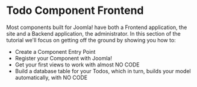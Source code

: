 # Todo Component Frontend

Most components built for Joomla! have both a Frontend application, the site and a Backend application, the administrator.
In this section of the tutorial we'll focus on getting off the ground by showing you
how to:
* Create a Component Entry Point
* Register your Component with Joomla!
* Get your first views to work with almost NO CODE
* Build a database table for your Todos, which in turn, builds your model automatically, with NO CODE

